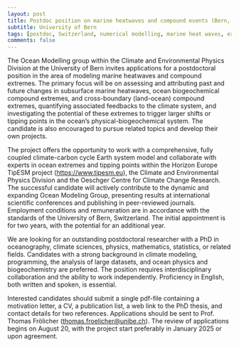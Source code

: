 ```yaml
---
layout: post
title: Postdoc position on marine heatwaves and compound events (Bern, Switzerland)
subtitle: University of Bern
tags: [postdoc, Switzerland, numerical modelling, marine heat waves, extreme events]
comments: false
---
```

The Ocean Modelling group within the Climate and Environmental Physics Division at the University of Bern invites applications for a postdoctoral position in the area of modeling marine heatwaves and compound extremes. The primary focus will be on assessing and attributing past and future changes in subsurface marine heatwaves, ocean biogeochemical compound extremes, and cross-boundary (land-ocean) compound extremes, quantifying associated feedbacks to the climate system, and investigating the potential of these extremes to trigger larger shifts or tipping points in the ocean’s physical-biogeochemical system. The candidate is also encouraged to pursue related topics and develop their own projects.

The project offers the opportunity to work with a comprehensive, fully coupled climate-carbon cycle Earth system model and collaborate with experts in ocean extremes and tipping points within the Horizon Europe TipESM project (https://www.tipesm.eu), the Climate and Environmental Physics Division and the Oeschger Centre for Climate Change Research. The successful candidate will actively contribute to the dynamic and expanding Ocean Modeling Group, presenting results at international scientific conferences and publishing in peer-reviewed journals. Employment conditions and remuneration are in accordance with the standards of the University of Bern, Switzerland. The initial appointment is for two years, with the potential for an additional year.

We are looking for an outstanding postdoctoral researcher with a PhD in oceanography, climate sciences, physics, mathematics, statistics, or related fields. Candidates with a strong background in climate modeling, programming, the analysis of large datasets, and ocean physics and biogeochemistry are preferred. The position requires interdisciplinary collaboration and the ability to work independently. Proficiency in English, both written and spoken, is essential.

Interested candidates should submit a single pdf-file containing a motivation letter, a CV, a publication list, a web link to the PhD thesis, and contact details for two references. Applications should be sent to Prof. Thomas Frölicher (thomas.froelicher@unibe.ch). The review of applications begins on August 20, with the project start preferably in January 2025 or upon agreement.
